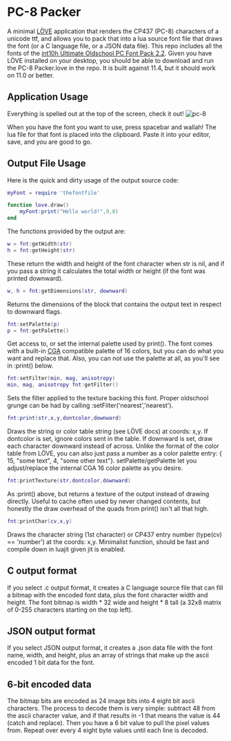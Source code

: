 # PC-8 Packer

A minimal [LÖVE](https://love2d.org) application that renders the CP437 (PC-8)
characters of a unicode ttf, and allows you to pack that into a lua source
font file that draws the font (or a C language file, or a JSON data file). 
This repo includes all the fonts of the [int10h Ultimate Oldschool PC Font Pack 2.2](https://int10h.org/oldschool-pc-fonts/).
Given you have LÖVE installed on your desktop, you should be able to download and
run the PC-8 Packer.love in the repo. It is built against 11.4, but it
should work on 11.0 or better.

## Application Usage

Everything is spelled out at the top of the screen, check it out!
![pc-8](https://user-images.githubusercontent.com/38527452/149370663-f6861c29-e4ca-47ff-84f9-260abd767fa6.png)

When you have the font you want to use, press spacebar and wallah! The lua
file for that font is placed into the clipboard. Paste it into your editor, save,
and you are good to go.

## Output File Usage
Here is the quick and dirty usage of the output source code:

```lua
myFont = require 'thefontfile'

function love.draw()
    myFont:print("Hello world!",0,0)
end
```

The functions provided by the output are:

```lua
w = fnt:getWidth(str)
h = fnt:getHeight(str)
```

These return the width and height of the font character when str is nil, and if you
pass a string it calculates the total width or height (if the font was printed downward).

```lua
w, h = fnt:getDimensions(str, downward)
```

Returns the dimensions of the block that contains the output text in respect to downward flags.

```lua
fnt:setPalette(p)
p = fnt:getPalette()
```

Get access to, or set the internal palette used by print(). The font comes with a built-in 
[CGA](https://en.wikipedia.org/wiki/Color_Graphics_Adapter) compatible palette of 16 colors,
but you can do what you want and replace that. Also, you can not use the palette at all,
as you'll see in :print() below.

```lua
fnt:setFilter(min, mag, anisotropy)
min, mag, anisotropy fnt:getFilter()
```

Sets the filter applied to the texture backing this font. Proper oldschool grunge can be
had by calling :setFilter('nearest','nearest').

```lua
fnt:print(str,x,y,dontcolor,downward)
```

Draws the string or color table string (see LÖVE docs) at coords: x,y. If dontcolor is
set, ignore colors sent in the table. If downward is set, draw each character downward
instead of across. Unlike the format of the color table from LÖVE, you can also just pass
a number as a color palette entry: { 15, "some text", 4, "some other text"}. 
setPalette/getPalette let you adjust/replace the internal CGA 16 color palette as you desire.

```lua
fnt:printTexture(str,dontcolor,downward)
```

As :print() above, but returns a texture of the output instead of drawing directly. Useful
to cache often used by never changed contents, but honestly the draw overhead of the quads
from print() isn't all that high.

```lua
fnt:printChar(cv,x,y)
```

Draws the character string (1st character) or CP437 entry number (type(cv) == 'number') at
the coords: x,y. Minimalist function, should be fast and compile down in luajit given jit is
enabled.

## C output format

If you select .c output format, it creates a C language source file that can fill a
bitmap with the encoded font data, plus the font character width and height. The font
bitmap is width * 32 wide and height * 8 tall (a 32x8 matrix of 0-255 characters
starting on the top left). 

## JSON output format

If you select JSON output format, it creates a .json data file with the font name,
width, and height, plus an array of strings that make up the ascii encoded 1 bit data
for the font.

## 6-bit encoded data

The bitmap bits are encoded as 24 image bits into 4 eight bit ascii characters. The process
to decode them is very simple: subtract 48 from the ascii character value, and if that results
in -1 that means the value is 44 (catch and replace). Then you have a 6 bit value to pull
the pixel values from. Repeat over every 4 eight byte values until each line is decoded.